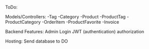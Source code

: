 ToDo:

Models/Controllers:
-Tag
-Category
-Product
-ProductTag
-ProductCategory
-OrderItem
-ProductFavorite
-Invoice

Backend Features:
Admin Login
JWT (authentication)
authorization

Hosting:
Send database to DO
